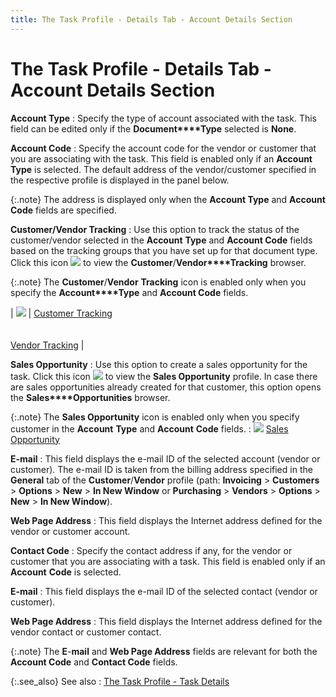 ```yaml
---
title: The Task Profile - Details Tab - Account Details Section
---
```


# The Task Profile - Details Tab - Account Details Section


**Account Type**
: Specify the type of account associated with the  task. This field can be edited only if the **Document****Type** selected is **None**.


**Account Code**
: Specify the account code for the vendor or customer  that you are associating with the task. This field is enabled only if  an **Account Type** is selected. The  default address of the vendor/customer specified in the respective profile  is displayed in the panel below.


{:.note}
The address is displayed only when the **Account Type** and **Account 
 Code** fields are specified.


**Customer/Vendor Tracking**
: Use this option to track the status of the customer/vendor  selected in the **Account** **Type** and **Account 
 Code** fields based on the tracking groups that you have set up for  that document type. Click this icon ![]({{site.cm_baseurl}}/img/cm_cust_vend_track_button.gif) to view the **Customer**/**Vendor****Tracking** browser.


{:.note}
The **Customer**/**Vendor** **Tracking**  icon is enabled only when you specify the **Account****Type** and **Account 
 Code** fields.


| ![]({{site.cm_baseurl}}/img/lens.gif) | [Customer Tracking]({{site.ct_chm}}/customer-tracking/customer_tracking.html)<br/><br/><br/>[Vendor Tracking]({{site.ct_chm}}/vendor-tracking/vendor_tracking.html) |



**Sales Opportunity**
: Use this option to create a sales opportunity for  the task. Click this icon ![]({{site.cm_baseurl}}/img/cm_sales_opp_button.gif) to view the **Sales 
 Opportunity** profile. In case there are sales opportunities already  created for that customer, this option opens the **Sales****Opportunities** browser.


{:.note}
The **Sales 
 Opportunity** icon is enabled only when you specify customer in the  **Account** **Type**  and **Account** **Code**  fields.
: ![]({{site.cm_baseurl}}/img/lens.gif) [Sales  Opportunity]({{site.sp_chm}}/opportunity-management/sales_opportunities_an_introduction.html)


**E-mail**
: This field displays the e-mail ID of the selected  account (vendor or customer). The e-mail ID is taken from the billing  address specified in the **General**  tab of the **Customer**/**Vendor**  profile (path: **Invoicing** >  **Customers** > **Options**  > **New** > **In 
 New Window** or **Purchasing**  > **Vendors** > **Options**  > **New** > **In 
 New Window**).


**Web Page Address**
: This field displays the Internet address defined  for the vendor or customer account.


**Contact Code**
: Specify the contact address if any, for the vendor  or customer that you are associating with a task. This field is enabled  only if an **Account** **Code**  is selected.


**E-mail**
: This field displays the e-mail ID of the selected  contact (vendor or customer).


**Web Page Address**
: This field displays the Internet address defined  for the vendor contact or customer contact.


{:.note}
The **E**-**mail** and **Web 
 Page Address** fields are relevant for both the **Account 
 Code** and **Contact Code** fields.


{:.see_also}
See also
: [The Task  Profile - Task Details]({{site.cm_baseurl}}/tasks/create-a-task/the-task-profile/the_task_profile_details.html)
